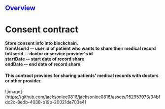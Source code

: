 <h2 style="color:blue">Overview</h2>
<h1>Consent contract</h1>
<h4>
  Store consent info into blockchain. 
  <br>
  fromUserId   -- user id of patient who wants to share their medical record
  <br>
  toUserId   --  doctor or service provider's id 
  <br>
  startDate   -- start date of record share
  <br>
  endDate    -- end date of record share
</h4>
<h4>This contract provides for sharing patients' medical records with doctors or other provider. </h4>
![image](https://github.com/jacksonlee0816/jacksonlee0816/assets/152957973/34bfdc2c-8edb-4038-b19b-20021de703e4)

<!---
jacksonlee0816/jacksonlee0816 is a ✨ special ✨ repository because its `README.md` (this file) appears on your GitHub profile.
You can click the Preview link to take a look at your changes.
--->
